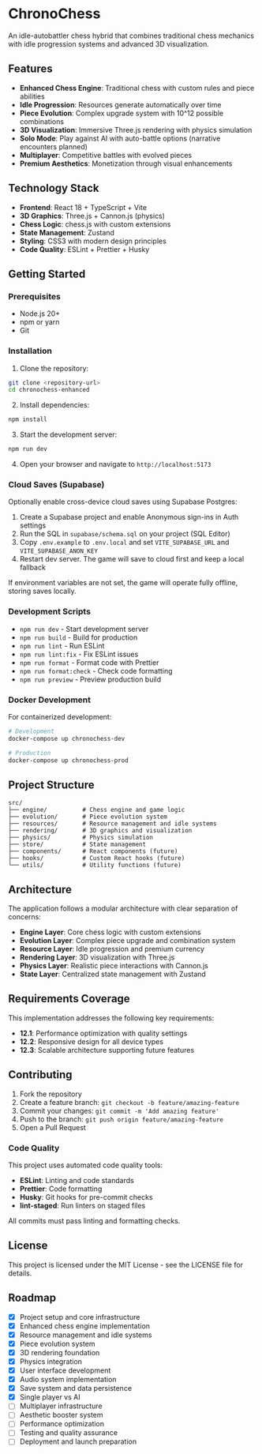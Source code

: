 # ChronoChess

An idle-autobattler chess hybrid that combines traditional chess mechanics with idle progression systems and advanced 3D visualization.

## Features

- **Enhanced Chess Engine**: Traditional chess with custom rules and piece abilities
- **Idle Progression**: Resources generate automatically over time
- **Piece Evolution**: Complex upgrade system with 10^12 possible combinations
- **3D Visualization**: Immersive Three.js rendering with physics simulation
- **Solo Mode**: Play against AI with auto-battle options (narrative encounters planned)
- **Multiplayer**: Competitive battles with evolved pieces
- **Premium Aesthetics**: Monetization through visual enhancements

## Technology Stack

- **Frontend**: React 18 + TypeScript + Vite
- **3D Graphics**: Three.js + Cannon.js (physics)
- **Chess Logic**: chess.js with custom extensions
- **State Management**: Zustand
- **Styling**: CSS3 with modern design principles
- **Code Quality**: ESLint + Prettier + Husky

## Getting Started

### Prerequisites

- Node.js 20+
- npm or yarn
- Git

### Installation

1. Clone the repository:

```bash
git clone <repository-url>
cd chronochess-enhanced
```

2. Install dependencies:

```bash
npm install
```

3. Start the development server:

```bash
npm run dev
```

4. Open your browser and navigate to `http://localhost:5173`

### Cloud Saves (Supabase)

Optionally enable cross-device cloud saves using Supabase Postgres:

1. Create a Supabase project and enable Anonymous sign-ins in Auth settings
2. Run the SQL in `supabase/schema.sql` on your project (SQL Editor)
3. Copy `.env.example` to `.env.local` and set `VITE_SUPABASE_URL` and `VITE_SUPABASE_ANON_KEY`
4. Restart dev server. The game will save to cloud first and keep a local fallback

If environment variables are not set, the game will operate fully offline, storing saves locally.

### Development Scripts

- `npm run dev` - Start development server
- `npm run build` - Build for production
- `npm run lint` - Run ESLint
- `npm run lint:fix` - Fix ESLint issues
- `npm run format` - Format code with Prettier
- `npm run format:check` - Check code formatting
- `npm run preview` - Preview production build

### Docker Development

For containerized development:

```bash
# Development
docker-compose up chronochess-dev

# Production
docker-compose up chronochess-prod
```

## Project Structure

```
src/
├── engine/          # Chess engine and game logic
├── evolution/       # Piece evolution system
├── resources/       # Resource management and idle systems
├── rendering/       # 3D graphics and visualization
├── physics/         # Physics simulation
├── store/           # State management
├── components/      # React components (future)
├── hooks/           # Custom React hooks (future)
└── utils/           # Utility functions (future)
```

## Architecture

The application follows a modular architecture with clear separation of concerns:

- **Engine Layer**: Core chess logic with custom extensions
- **Evolution Layer**: Complex piece upgrade and combination system
- **Resource Layer**: Idle progression and premium currency
- **Rendering Layer**: 3D visualization with Three.js
- **Physics Layer**: Realistic piece interactions with Cannon.js
- **State Layer**: Centralized state management with Zustand

## Requirements Coverage

This implementation addresses the following key requirements:

- **12.1**: Performance optimization with quality settings
- **12.2**: Responsive design for all device types
- **12.3**: Scalable architecture supporting future features

## Contributing

1. Fork the repository
2. Create a feature branch: `git checkout -b feature/amazing-feature`
3. Commit your changes: `git commit -m 'Add amazing feature'`
4. Push to the branch: `git push origin feature/amazing-feature`
5. Open a Pull Request

### Code Quality

This project uses automated code quality tools:

- **ESLint**: Linting and code standards
- **Prettier**: Code formatting
- **Husky**: Git hooks for pre-commit checks
- **lint-staged**: Run linters on staged files

All commits must pass linting and formatting checks.

## License

This project is licensed under the MIT License - see the LICENSE file for details.

## Roadmap

- [x] Project setup and core infrastructure
- [x] Enhanced chess engine implementation
- [x] Resource management and idle systems
- [x] Piece evolution system
- [x] 3D rendering foundation
- [x] Physics integration
- [x] User interface development
- [x] Audio system implementation
- [x] Save system and data persistence
- [x] Single player vs AI
- [ ] Multiplayer infrastructure
- [ ] Aesthetic booster system
- [ ] Performance optimization
- [ ] Testing and quality assurance
- [ ] Deployment and launch preparation
